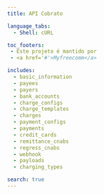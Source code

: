 ```yaml
---
title: API Cobrato

language_tabs:
  - Shell: cURL

toc_footers:
 - Este projeto é mantido por
 - <a href='#'>Myfreecomm</a>

includes:
  - basic_information
  - payees
  - payers
  - bank_accounts
  - charge_configs
  - charge_templates
  - charges
  - payment_configs
  - payments
  - credit_cards
  - remittance_cnabs
  - regress_cnabs
  - webhook
  - payloads
  - charging_types

search: true
---
```

